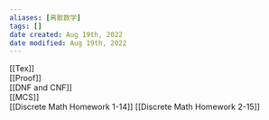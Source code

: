 ```yaml
---
aliases: [离散数学]
tags: [] 
date created: Aug 19th, 2022
date modified: Aug 19th, 2022
---
```

[[Tex]]  
[[Proof]]  
[[DNF and CNF]]  
[[MCS]]  
[[Discrete Math Homework 1-14]]
[[Discrete Math Homework 2-15]]